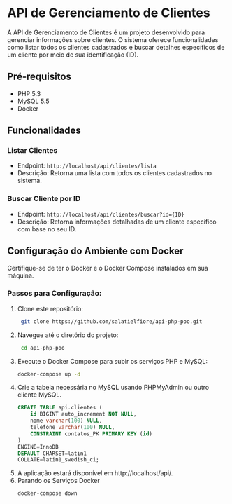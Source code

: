 # API de Gerenciamento de Clientes

A API de Gerenciamento de Clientes é um projeto desenvolvido para gerenciar informações sobre clientes. O sistema
oferece funcionalidades como listar todos os clientes cadastrados e buscar detalhes específicos de um cliente por meio
de sua identificação (ID).

## Pré-requisitos

- PHP 5.3
- MySQL 5.5
- Docker
## Funcionalidades

### Listar Clientes

- Endpoint: `http://localhost/api/clientes/lista`
- Descrição: Retorna uma lista com todos os clientes cadastrados no sistema.

### Buscar Cliente por ID

- Endpoint: `http://localhost/api/clientes/buscar?id={ID}`
- Descrição: Retorna informações detalhadas de um cliente específico com base no seu ID.

## Configuração do Ambiente com Docker

Certifique-se de ter o Docker e o Docker Compose instalados em sua máquina.

### Passos para Configuração:

1. Clone este repositório:
   ```bash
    git clone https://github.com/salatielfiore/api-php-poo.git
    ```
2. Navegue até o diretório do projeto:
   ```bash
    cd api-php-poo
    ```
3. Execute o Docker Compose para subir os serviços PHP e MySQL:
    ```bash
    docker-compose up -d
   ```
4. Crie a tabela necessária no MySQL usando PHPMyAdmin ou outro cliente MySQL.
    ```sql
    CREATE TABLE api.clientes (
        id BIGINT auto_increment NOT NULL,
        nome varchar(100) NULL,
        telefone varchar(100) NULL,
        CONSTRAINT contatos_PK PRIMARY KEY (id)
    )
    ENGINE=InnoDB
    DEFAULT CHARSET=latin1
    COLLATE=latin1_swedish_ci;
   ```
5. A aplicação estará disponível em http://localhost/api/.
6. Parando os Serviços Docker
    ```bash
    docker-compose down
   ```